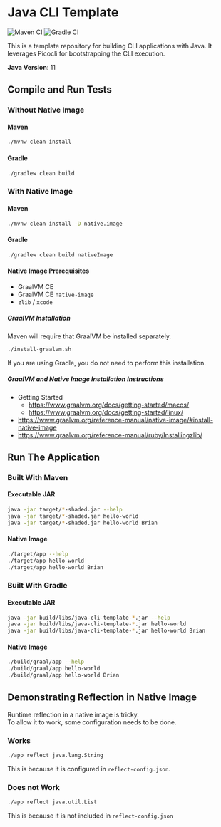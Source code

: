 # Java CLI Template

![Maven CI](https://github.com/brianwyka/java-cli-template/actions/workflows/maven-ci.yml/badge.svg) 
![Gradle CI](https://github.com/brianwyka/java-cli-template/actions/workflows/gradle-ci.yml/badge.svg)

This is a template repository for building CLI applications with Java.  It leverages Picocli for 
bootstrapping the CLI execution.

**Java Version**: 11

## Compile and Run Tests

### Without Native Image

#### Maven
```sh
./mvnw clean install
```

#### Gradle
```sh
./gradlew clean build
```

### With Native Image

#### Maven
```sh
./mvnw clean install -D native.image
```

#### Gradle
```sh
./gradlew clean build nativeImage
```

#### Native Image Prerequisites
- GraalVM CE
- GraalVM CE `native-image`
- `zlib` / `xcode`

##### GraalVM Installation
Maven will require that GraalVM be installed separately.

```sh
./install-graalvm.sh
```

If you are using Gradle, you do not need to perform this installation.

##### GraalVM and Native Image Installation Instructions
- Getting Started
  - https://www.graalvm.org/docs/getting-started/macos/
  - https://www.graalvm.org/docs/getting-started/linux/
- https://www.graalvm.org/reference-manual/native-image/#install-native-image
- https://www.graalvm.org/reference-manual/ruby/Installingzlib/

## Run The Application

### Built With Maven

#### Executable JAR
```sh
java -jar target/*-shaded.jar --help
java -jar target/*-shaded.jar hello-world
java -jar target/*-shaded.jar hello-world Brian
```

#### Native Image
```sh
./target/app --help
./target/app hello-world
./target/app hello-world Brian
```

### Built With Gradle

#### Executable JAR
```sh
java -jar build/libs/java-cli-template-*.jar --help
java -jar build/libs/java-cli-template-*.jar hello-world
java -jar build/libs/java-cli-template-*.jar hello-world Brian
```

#### Native Image
```sh
./build/graal/app --help
./build/graal/app hello-world
./build/graal/app hello-world Brian
```

## Demonstrating Reflection in Native Image

Runtime reflection in a native image is tricky.  
To allow it to work, some configuration needs to be done.

### Works
```sh
./app reflect java.lang.String
```
This is because it is configured in `reflect-config.json`.

### Does not Work
```sh
./app reflect java.util.List
```
This is because it is not included in `reflect-config.json`